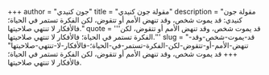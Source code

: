 +++
author = "جون كنيدي"
title = "مقولة جون كنيدي"
description = "مقولة جون كنيدي: قد يموت شخص، وقد تنهض الأمم أو تتقوض، لكن الفكرة تستمر في الحياة؛ فالأفكار لا تنتهي صلاحيتها."
quote = '''قد يموت شخص، وقد تنهض الأمم أو تتقوض، لكن الفكرة تستمر في الحياة؛ فالأفكار لا تنتهي صلاحيتها.''' 
slug = "قد-يموت-شخص-وقد-تنهض-الأمم-أو-تتقوض-لكن-الفكرة-تستمر-في-الحياة؛-فالأفكار-لا-تنتهي-صلاحيتها"
+++
قد يموت شخص، وقد تنهض الأمم أو تتقوض، لكن الفكرة تستمر في الحياة؛ فالأفكار لا تنتهي صلاحيتها.
